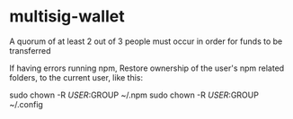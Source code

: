 # multisig-wallet

A quorum of at least 2 out of 3 people must occur in order for funds to be transferred


If having errors running npm, 
Restore ownership of the user's npm related folders, to the current user, like this:

sudo chown -R $USER:$GROUP ~/.npm
sudo chown -R $USER:$GROUP ~/.config

